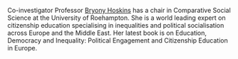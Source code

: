 Co-investigator Professor [Bryony Hoskins](https://pure.roehampton.ac.uk/portal/en/persons/bryony-hoskins) has a chair in Comparative Social Science at the University of Roehampton. She is a world leading expert on citizenship education specialising in inequalities and political socialisation across Europe and the Middle East. Her latest book is on Education, Democracy and Inequality: Political Engagement and Citizenship Education in Europe.
